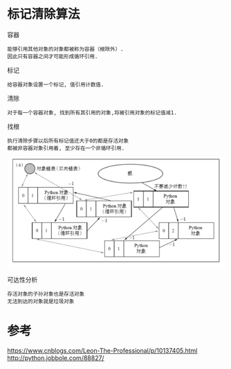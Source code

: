 

# 标记清除算法

容器

	能够引用其他对象的对象都被称为容器（根除外）.
	因此只有容器之间才可能形成循环引用.
	

标记

 	给容器对象设置一个标记, 值引用计数值.

清除

  	对于每一个容器对象, 找到所有其引用的对象,将被引用对象的标记值减1.
	
	
找根

  	执行清除步骤以后所有标记值还大于0的都是存活对象
	都被非容器对象引用着, 至少存在一个非循环引用.

![](https://github.com/RodJohn/jvm/blob/master/img/%E5%BE%AA%E7%8E%AF%E5%BC%95%E7%94%A8%E8%A7%A3%E5%86%B3%E6%96%B9%E6%A1%88.png)
	
可达性分析

	存活对象的子孙对象也是存活对象
	无法到达的对象就是垃圾对象





# 参考

https://www.cnblogs.com/Leon-The-Professional/p/10137405.html  
http://python.jobbole.com/88827/
